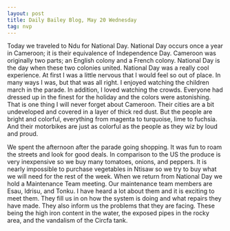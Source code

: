 ```yaml
---
layout: post
title: Daily Bailey Blog, May 20 Wednesday
tag: nvp
---
```


Today we traveled to Ndu for National Day. National Day occurs once a year in Cameroon; it is their equivalence of Independence Day. Cameroon was originally two parts; an English colony and a French colony. National Day is the day when these two colonies united. National Day was a really cool experience. At first I was a little nervous that I would feel so out of place. In many ways I was, but that was all right. I enjoyed watching the children march in the parade. In addition, I loved watching the crowds. Everyone had dressed up in the finest for the holiday and the colors were astonishing. That is one thing I will never forget about Cameroon. Their cities are a bit undeveloped and covered in a layer of thick red dust. But the people are bright and colorful, everything from magenta to turquoise, lime to fuchsia. And their motorbikes are just as colorful as the people as they wiz by loud and proud.

We spent the afternoon after the parade going shopping. It was fun to roam the streets and look for good deals. In comparison to the US the produce is very inexpensive so we buy many tomatoes, onions, and peppers. It is nearly impossible to purchase vegetables in Ntisaw so we try to buy what we will need for the rest of the week.
When we return from National Day we hold a Maintenance Team meeting. Our maintenance team members are Esau, Idrisu, and Tonku. I have heard a lot about them and it is exciting to meet them. They fill us in on how the system is doing and what repairs they have made. They also inform us the problems that they are facing. These being the high iron content in the water, the exposed pipes in the rocky area, and the vandalism of the Circfa tank.

